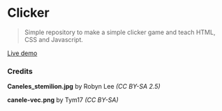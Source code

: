 # Clicker
> Simple repository to make a simple clicker game and teach HTML, CSS and Javascript.


[Live demo](https://tym17.github.io/CanneleClicker/)


### Credits
**Caneles_stemilion.jpg** by Robyn Lee *(CC BY-SA 2.5)*

**canele-vec.png** by Tym17 *(CC BY-SA)*
